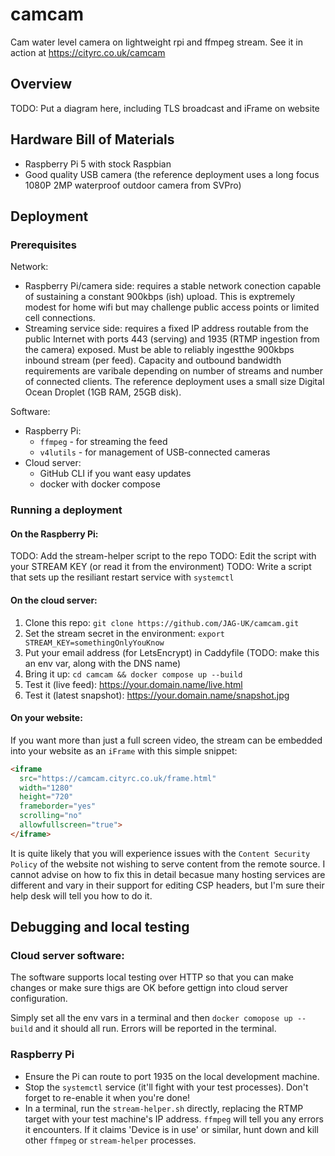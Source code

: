 # camcam
Cam water level camera on lightweight rpi and ffmpeg stream.
See it in action at https://cityrc.co.uk/camcam

## Overview

TODO: Put a diagram here, including TLS broadcast and iFrame on website

## Hardware Bill of Materials

 * Raspberry Pi 5 with stock Raspbian
 * Good quality USB camera (the reference deployment uses a long focus 1080P 2MP waterproof outdoor camera from SVPro)
   
## Deployment

### Prerequisites

Network:
 * Raspberry Pi/camera side: requires a stable network conection capable of sustaining a constant 900kbps (ish) upload. This is exptremely modest for home wifi but may challenge public access points or limited cell connections.
 * Streaming service side: requires a fixed IP address routable from the public Internet with ports 443 (serving) and 1935 (RTMP ingestion from the camera) exposed. Must be able to reliably ingestthe 900kbps inbound stream (per feed). Capacity and outbound bandwidth requirements are varibale depending on number of streams and number of connected clients. The reference deployment uses a small size Digital Ocean Droplet (1GB RAM, 25GB disk).

Software:
 * Raspberry Pi:
   * `ffmpeg` - for streaming the feed
   * `v4lutils` - for management of USB-connected cameras
 * Cloud server:
   * GitHub CLI if you want easy updates
   * docker with docker compose
  
### Running a deployment

#### On the Raspberry Pi:

TODO: Add the stream-helper script to the repo
TODO: Edit the script with your STREAM KEY (or read it from the environment)
TODO: Write a script that sets up the resiliant restart service with `systemctl`

#### On the cloud server:

1. Clone this repo: `git clone https://github.com/JAG-UK/camcam.git`
1. Set the stream secret in the environment: `export STREAM_KEY=somethingOnlyYouKnow`
1. Put your email address (for LetsEncrypt) in Caddyfile (TODO: make this an env var, along with the DNS name)
1. Bring it up: `cd camcam && docker compose up --build`
1. Test it (live feed): https://your.domain.name/live.html
1. Test it (latest snapshot): https://your.domain.name/snapshot.jpg

#### On your website:

If you want more than just a full screen video, the stream can be embedded into your website as an `iFrame` with this simple snippet:

```html
<iframe
  src="https://camcam.cityrc.co.uk/frame.html"
  width="1280"
  height="720"
  frameborder="yes"
  scrolling="no"
  allowfullscreen="true">
</iframe>
```

It is quite likely that you will experience issues with the `Content Security Policy` of the website not wishing to serve content from the remote source. I cannot advise on how to fix this in detail becasue many hosting services are different and vary in their support for editing CSP headers, but I'm sure their help desk will tell you how to do it.

## Debugging and local testing

### Cloud server software:

The software supports local testing over HTTP so that you can make changes or make sure thigs are OK before gettign into cloud server configuration.

Simply set all the env vars in a terminal and then `docker comopose up --build` and it should all run. Errors will be reported in the terminal.

### Raspberry Pi

 * Ensure the Pi can route to port 1935 on the local development machine.
 * Stop the `systemctl` service (it'll fight with your test processes). Don't forget to re-enable it when you're done!
 * In a terminal, run the `stream-helper.sh` directly, replacing the RTMP target with your test machine's IP address. `ffmpeg` will tell you any errors it encounters. If it claims 'Device is in use' or similar, hunt down and kill other `ffmpeg` or `stream-helper` processes.
